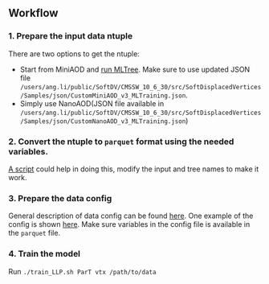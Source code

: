 ## Workflow

### 1. Prepare the input data ntuple

There are two options to get the ntuple:
- Start from MiniAOD and [run MLTree](https://github.com/HephyAnalysisSW/SoftDisplacedVertices/blob/main/ML/test/submit_jobs.py). Make sure to use updated JSON file `/users/ang.li/public/SoftDV/CMSSW_10_6_30/src/SoftDisplacedVertices/Samples/json/CustomMiniAOD_v3_MLTraining.json`.
- Simply use NanoAOD(JSON file available in `/users/ang.li/public/SoftDV/CMSSW_10_6_30/src/SoftDisplacedVertices/Samples/json/CustomNanoAOD_v3_MLTraining.json`)

### 2. Convert the ntuple to `parquet` format using the needed variables.

[A script](https://github.com/Ang-Li-95/particle_transformer/blob/main/divide_samples.py) could help in doing this, modify the input and tree names to make it work.

### 3. Prepare the data config

General description of data config can be found [here](https://github.com/hqucms/weaver-core?tab=readme-ov-file#data-configuration-file). One example of the config is shown [here](https://github.com/Ang-Li-95/particle_transformer/blob/main/data/LLP/LLP_vtx.yaml). Make sure variables in the config file is available in the `parquet` file.

### 4. Train the model

Run `./train_LLP.sh ParT vtx /path/to/data`

